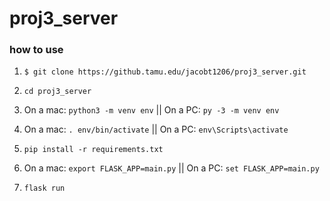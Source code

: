 # proj3_server

### how to use

1. ```$ git clone https://github.tamu.edu/jacobt1206/proj3_server.git```

2. ```cd proj3_server```
3. On a mac: ```python3 -m venv env``` || On a PC: ```py -3 -m venv env```
4. On a mac: ```. env/bin/activate``` || On a PC: ```env\Scripts\activate```
5. ```pip install -r requirements.txt```
6. On a mac: ```export FLASK_APP=main.py``` || On a PC: ```set FLASK_APP=main.py```
7. ```flask run```
